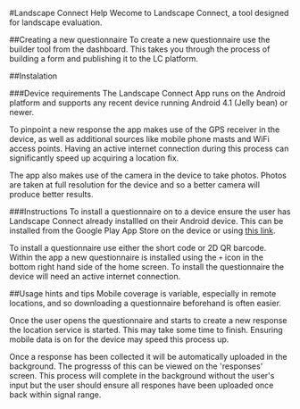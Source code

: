 #Landscape Connect Help
Wecome to Landscape Connect, a tool designed for landscape evaluation.

##Creating a new questionnaire
To create a new questionnaire use the builder tool from the dashboard. This takes you through the process of building a form and publishing it to the LC platform.

##Instalation

###Device requirements
The Landscape Connect App runs on the Android platform and supports any recent device running Android 4.1 (Jelly bean) or newer.

To pinpoint a new response the app makes use of the GPS receiver in the device, as well as additional sources like mobile phone masts and WiFi access points. Having an active internet connection during this process can significantly speed up acquiring a location fix.

The app also makes use of the camera in the device to take photos. Photos are taken at full resolution for the device and so a better camera will produce better results.

###Instructions
To install a questionnaire on to a device ensure the user has Landscape Connect already installled on their Android device. This can be installed from the Google Play App Store on the device or using [this link](https://play.google.com/store/apps/details?id=uk.co.threeequals.landscapeconnect).

To install a questionnaire use either the short code or 2D QR barcode. Within the app a new questionnaire is installed using the `+` icon in the bottom right hand side of the home screen. To install the questionnaire the device will need an active internet connection.

##Usage hints and tips
Mobile coverage is variable, especially in remote locations, and so downloading a questionnaire beforehand is often easier.

Once the user opens the questionnaire and starts to create a new response the location service is started. This may take some time to finish. Ensuring mobile data is on for the device may speed this process up.

Once a response has been collected it will be automatically uploaded in the background. The progresss of this can be viewed on the 'responses' screen. This process will complete in the background without the user's input but the user should ensure all respones have been uploaded once back within signal range.